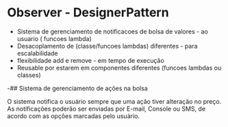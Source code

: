 # Observer - DesignerPattern

- Sistema de gerenciamento de notificacoes de bolsa de valores - ao usuario ( funcoes lambda)
- Desacoplamento de (classe/funcoes lambdas) diferentes -  para escalabilidade
- flexibilidade add e remove - em tempo de execução
- Reusable por estarem em componentes diferentes (funcoes lambdas ou classes)

-## Sistema de gerenciamento de ações na bolsa
 
O sistema notifica o usuário sempre que uma ação tiver alteração no preço.
As notificações poderão ser enviadas por E-mail, Console ou SMS, de acordo com as opções marcadas pelo usuário.


